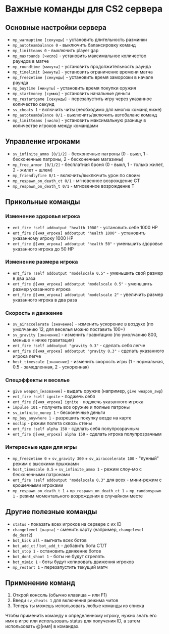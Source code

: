 # Важные команды для CS2 сервера

## Основные настройки сервера

- `mp_warmuptime [секунды]` - установить длительность разминки
-  `mp_autoteambalance 0` - выключить балансировку команд
-  `mp_limitteams 0` - выключить player gap
- `mp_maxrounds [число]` - установить максимальное количество раундов в матче
- `mp_roundtime [минуты]` - установить продолжительность раунда
- `mp_timelimit [минуты]` - установить ограничение времени матча
- `mp_freezetime [секунды]` - установить время заморозки в начале раунда
- `mp_buytime [минуты]` - установить время покупки оружия
- `mp_startmoney [сумма]` - установить начальные деньги
- `mp_restartgame [секунды]` - перезапустить игру через указанное количество секунд
- `sv_cheats 1` - включить читы (необходимо для многих команд ниже)
- `mp_autoteambalance 0/1` - выключить/включить автобаланс команд
- `mp_limitteams [число]` - установить максимальную разницу в количестве игроков между командами

## Управление игроками

- `sv_infinite_ammo [0/1/2]` - бесконечные патроны (0 - выкл, 1 - бесконечные патроны, 2 - бесконечные магазины)
- `mp_free_armor [0/1/2]` - бесплатная броня (0 - выкл, 1 - только жилет, 2 - жилет + шлем)
- `mp_friendlyfire 0/1` - включить/выключить урон по своим
- `mp_respawn_on_death_ct 0/1` - мгновенное возрождение CT
- `mp_respawn_on_death_t 0/1` - мгновенное возрождение T

## Прикольные команды

### Изменение здоровья игрока

- `ent_fire !self addoutput "health 1000"` - установить себе 1000 HP
- `ent_fire @[имя_игрока] addoutput "health 1000"` - установить указанному игроку 1000 HP
- `ent_fire @[имя_игрока] addoutput "health 50"` - уменьшить здоровье указанного игрока до 50 HP

### Изменение размера игрока

- `ent_fire !self addoutput "modelscale 0.5"` - уменьшить свой размер в два раза
- `ent_fire @[имя_игрока] addoutput "modelscale 0.5"` - уменьшить размер указанного игрока
- `ent_fire @[имя_игрока] addoutput "modelscale 2"` - увеличить размер указанного игрока в два раза

### Скорость и движение

- `sv_airaccelerate [значение]` - изменить ускорение в воздухе (по умолчанию 12, для веселья можно поставить 100+)
- `sv_gravity [значение]` - изменить гравитацию (по умолчанию 800, меньше = ниже гравитация)
- `ent_fire !self addoutput "gravity 0.3"` - сделать себя легче
- `ent_fire @[имя_игрока] addoutput "gravity 0.3"` - сделать указанного игрока легче
- `host_timescale [значение]` - изменить скорость игры (1 - нормальная, 0.5 - замедленная, 2 - ускоренная)

### Спецэффекты и веселье

- `give weapon_[название]` - выдать оружие (например, `give weapon_awp`)
- `ent_fire !self ignite` - поджечь себя
- `ent_fire @[имя_игрока] ignite` - поджечь указанного игрока
- `impulse 101` - получить все оружие и полные патроны
- `sv_infinite_money 1` - бесконечные деньги
- `mp_buy_anywhere 1` - разрешить покупку везде на карте
- `noclip` - режим полета сквозь стены
- `ent_fire !self alpha 150` - сделать себя полупрозрачным
- `ent_fire @[имя_игрока] alpha 150` - сделать игрока полупрозрачным

### Интересные идеи для игры

- `mp_freezetime 0` + `sv_gravity 300` + `sv_airaccelerate 100` - "лунный" режим с высокими прыжками
- `host_timescale 0.5` + `sv_infinite_ammo 1` - режим слоу-мо с бесконечными патронами
- `ent_fire !self addoutput "modelscale 0.3"` для всех - мини-режим с крошечными игроками
- `mp_respawn_on_death_t 1` + `mp_respawn_on_death_ct 1` + `mp_randomspawn 1` - режим моментального возрождения в случайном месте

## Другие полезные команды

- `status` - показать всех игроков на сервере с их ID
- `changelevel [карта]` - сменить карту (например, `changelevel de_dust2`)
- `bot_kick all` - выгнать всех ботов
- `bot_add_ct` / `bot_add_t` - добавить бота CT/T
- `bot_stop 1` - остановить движение ботов
- `bot_dont_shoot 1` - боты не будут стрелять
- `bot_mimic 1` - боты будут копировать движения игроков
- `mp_restart 1` - перезапустить текущий матч

## Применение команд

1. Открой консоль (обычно клавиша ~ или F1)
2. Введи `sv_cheats 1` для включения режима читов
3. Теперь ты можешь использовать любые команды из списка

Чтобы применить команду к определенному игроку, нужно знать его имя в игре или использовать status для получения ID, а затем использовать @[имя] в командах.